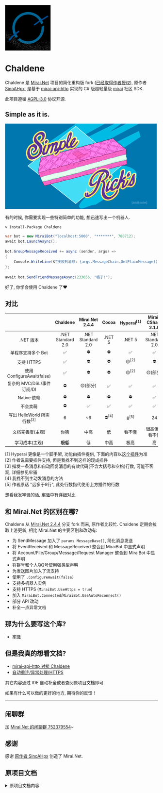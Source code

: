 <img src="docs/chaldene.png" width="150"/> 

# Chaldene


Chaldene 是 [Mirai.Net](https://github.com/SinoAHpx/Mirai.Net) 项目的简化重构版 fork ([已经取得作者授权](docs/images/授权.png)), 原作者 [SinoAHpx](https://github.com/SinoAHpx), 是基于 [mirai-api-http] 实现的 C# 版超轻量级 [mirai] 社区 SDK.

此项目遵循 [AGPL-3.0](https://github.com/Cyl18/Chaldene/blob/master/LICENSE) 协议开源.

## Simple as it is.

![1](docs/images/simple.gif)

有的时候, 你需要实现一些特别简单的功能, 想迅速写出一个机器人.

```shell
> Install-Package Chaldene
```

```csharp
var bot = new MiraiBot("localhost:5000", "*******", 780712);
await bot.LaunchAsync();

bot.GroupMessageReceived += async (sender, args) =>
{
    Console.WriteLine($"接收到消息: {args.MessageChain.GetPlainMessage()}");
};

await bot.SendFriendMessageAsync(233656, "橘子!");
```

好了, 你学会使用 Chaldene 了♥

## 对比

|                             |     Chaldene      |     Mirai.Net 2.4.4     | Cocoa  | Hyperai<sup>[1]</sup> |    Mirai-CSharp 2.1.0   |
| :-------------------------: | :---------------: | :---------------: | :----: | :-----: | :---------------: |
|          .NET 版本          | .NET Standard 2.0 | .NET Standard 2.0 | .NET 5 | .NET 5  | .NET Standard 2.0 |
|     单程序支持多个 Bot      |        ✅         |        ⛔         |   ⛔   |   ✅    |        ✅         |
|         支持 HTTPS          |        ✅         |        ⛔         |   ⛔   |   🟡<sup>[2]</sup>    |        ⛔         |
| 使用 ConfigureAwait(false)  |        ✅         |        ⛔         |   ⛔   |   🟡<sup>[2]</sup>    |     🟡(部分)      |
|       复杂的 MVC/DSL/事件订阅/DI        |        ⛔         |        🟡(部分)         |   ✅   |   ✅    |        ✅         |
|         Native 依赖         |        ⛔         |        ⛔         |   ⛔   |   ⛔    |        ✅         |
|          不会卖萌           |        ⛔         |        ✅         |   ✅   |   ✅    |        ✅         |
| 写出 HelloWorld 所需行数<sup>[3]</sup> |        6         |        ~6         | ⛔<sup>[4]</sup>  |   8<sup>[5]</sup>    |        24         |
|      文档完善度(主观)       |       你猜        |       中高        |   低   | 看不懂  |  很高但是看不懂   |
|          学习成本(主观)           |     **极低**      |        低         |  中高  |  极高   |        高         |

[1] Hyperai 更像是一个脚手架, 功能由插件提供, 下面的内容以[这个插件](https://github.com/d3ara1n/Ac682.Hyperai.Clients.Mirai)为准  
[2] 作者说需要插件支持, 但是我找不到这样的现成插件  
[3] 指发一条消息和自动回复消息的有效代码(不含大括号和空格)行数, 可能不客观, 详细参见牢骚  
[4] 我找不到主动发消息的方法  
[5] 作者原话 "远多于8行", 此处行数指代使用上方插件的行数

想看我发牢骚的话, [牢骚](docs/complicate.md)中有详细对比.

## 和 Mirai.Net 的区别在哪?

Chaldene 从 [Mirai.Net 2.4.4](https://github.com/SinoAHpx/Mirai.Net/tree/2.4) 分支 fork 而来, 原作者比较忙. Chaldene 定期会拉取上游更新, 相比 Mirai.Net 的主要区别和改动有:

- 为 SendMessage 加入了 `params MessageBase[]`, 简化消息发送
- 将 EventReceived 和 MessageReceived 整合到 MiraiBot 中显式声明
- 将 Account/File/Group/Message/Request Manager 整合到 MiraiBot 中显式声明
- 将群号和个人QQ号使用强类型声明
- 为发送图片加入了流支持
- 使用了 `.ConfigureAwait(false)`
- 支持多机器人实例
- 支持 HTTPS (`MiraiBot.UseHttps = true`)
- 加入 `MiraiBot.Connected`/`MiraiBot.UseAutoReconnect()`
- 部分 API 改动
- 补全一点异常文档

## 那为什么要写这个库? 

- [牢骚](docs/complicate.md)

## 但是我真的想看文档?

- [mirai-api-http 对接 Chaldene](docs/mirai-api-http.md)  
- [自动重连/异常处理/HTTPS](docs/additions.md)

其它内容通过 IDE 自动补全或者查阅原项目文档即可.

如果有什么可以做的更好的地方, 期待你的反馈！

---

## 闲聊群

加 [Mirai.Net 的闲聊群 752379554](https://jq.qq.com/?_wv=1027&k=gdWqppEO)~

## 感谢

感谢 [原作者 SinoAHpx](https://github.com/SinoAHpx) 创造了 Mirai.Net.

## 原项目文档

<details> <summary>原项目文档内容</summary>

## 速览

- 基于 [.NET Standard 2.0](https://docs.microsoft.com/en-us/dotnet/standard/net-standard) 开发，支持跨平台。
- 适配最新的 [mirai-api-http] 插件。
- 实现了 [mirai-api-http] 的 `Http Adapter` 和 `Websocket Adapter`
  - `Http Adapter` 用来进行发送操作。
  - `Websocket Adapter` 用来进行接收操作。
- 基于 [Rx.NET](https://github.com/dotnet/reactive) 的推送系统。
- 有一堆好用的脚手架和拓展方法。
- 提供了简单的模块化和命令系统实现。
- 源代码结构
  - Mirai.Net，主项目
  - Mirai.Net.Test，控制台测试项目
  - Mirai.Net.UnitTest，单元测试项目（现在没啥用了）

<details>
  <summary>实现的接口列表</summary>

_斜体的标注的接口是不稳定的_

~~删除线标注的接口是未实现的~~

- 账号信息
  - 获取好友列表
  - 获取群列表
  - 获取群成员列表
  - 获取 Bot 资料
  - 获取好友资料
  - 获取群成员资料
  - 获取陌生人资料
- 消息发送和撤回
  - 发送好友消息
  - 发送群消息
  - 发送临时会话消息
  - 发送头像戳一戳消息
  - 撤回消息
  - 根据消息 id 获取消息链
- 文件操作
  - 查看文件列表
  - 获取文件信息
  - 创建文件夹
  - 删除文件
  - 移动文件
  - 重命名文件
- 多媒体内容上传
  - 图片文件上传
  - 语音文件上传
  - 群文件上传
- 账号管理
  - 删除好友
- 群管理
  - 禁言群成员
  - 解除群成员禁言
  - 移除群成员
  - 退出群聊
  - 全体禁言
  - 解除全体禁言
  - 设置群精华消息
  - 获取群设置
  - 修改群设置
  - 获取群员设置
  - 修改群员设置
- 事件处理
  - 添加好友申请
  - 用户入群申请
  - Bot 被邀请入群申请

</details>

<details>
  <summary>支持的消息类型</summary>

- Quote - 回复消息
- At - @消息
- AtAll - @全体成员
- Face - QQ 表情
- Plain - 纯文本
- Image - 图片
- FlashImage - 闪照
- Voice - 语音
- Xml - XML 消息
- Json - JSON 消息
- App - App 消息
- Poke - 戳一戳
- Dice - 不知道是啥玩意
- MusicShare - 音乐分享
- ForwardMessage - 转发消息
- File - 文件
- MarketFace - 商城表情
- MiraiCode - Mirai 码

</details>

## 快速上手

**(以下仅为一些简单示例，如果需要更详细的说明，请移步[文档]。有时候文档跟不上版本请[进群提问](#mirainet-239)**

### 安装

- 使用 Nuget 安装(推荐)
  - Nuget 包管理器: `Install-Package Mirai.Net`
  - .NET CLI: `dotnet add package Mirai.Net`
  - **或者在 IDE 的可视化界面搜索`Mirai.Net`安装最新版。**
- 自己克隆这个仓库的默认分支，然后自己编译，然后自己添加 dll 引用。

### 创建和启动 Bot

<details>
  <summary>名称空间引用</summary>

```cs
using System;
using System.Linq;
using System.Reactive.Linq;
using System.Threading;
using System.Threading.Tasks;
using Mirai.Net.Data.Messages;
using Mirai.Net.Data.Messages.Receivers;
using Mirai.Net.Sessions;
```

</details>

```cs
using var bot = new MiraiBot
{
    Address = "localhost:8080",
    QQ = "xx",
    VerifyKey = "xx"
};
```

(因为`MiraiBot`类实现了`IDisposable`接口，所以可以使用`using`关键字)

`Address`和`VerifyKey`来自`mirai-api-http`的配置文件，`QQ`就是`Mirai Console`已登录的机器人的 QQ 号。

创建完`MiraiBot`实例之后，就可以启动了:

```cs
await bot.LaunchAsync();
```

### 监听事件和消息

`MiraiBot`类暴露两个属性: `EventReceived`和`MessageReceived`，订阅它们就可以监听事件和消息。

下面的例子就是过滤出接收到的`好友请求事件`事件，然后把它从`EventBase`转换成具体的`NewFriendRequestedEvent`，最后才是订阅器。

(消息的订阅器也是同样的)

```cs
bot.EventReceived
    .OfType<NewFriendRequestedEvent>()
    .Subscribe(x =>
    {
        //do things
    });
```

### Hello, World

`Mirai.Net`通过一系列的`xxManager`(**这些管理器都是静态类。**)来进行主动操作，其中，消息相关的管理器为`MessageManager`。

#### 发送消息

这里以发送群消息作为演示，实际上还可以发送好友消息，临时消息和戳一戳消息。

发送消息的方法有两个参数: 发送到哪里和发送什么。所以第一个参数就是发消息的群号，第二个参数就是要发送的消息链(或者字符串)。

```cs
await MessageManager.SendGroupMessageAsync("xx", "Hello, World");
```

或者:

```cs
await MessageManager.SendGroupMessageAsync("xx", new MessageChainBuilder().Plain("Hello, ").At("xx").Build());
```

## 贡献

此项目欢迎任何人的 [Pull Request](https://github.com/AHpxChina/Mirai.Net/pulls) 和 [Issue](https://github.com/AHpxChina/Mirai.Net/issues) 也欢迎 Star 和 Fork。

如果你认为文档不够好，也欢迎对 [文档仓库](https://github.com/SinoAHpx/Mirai.Net.Documents) 提交 [Pull Request](https://github.com/AHpxChina/Mirai.Net.Documents/pulls) 和 [Issue](https://github.com/AHpxChina/Mirai.Net.Documents/issues)。

## 致谢

- [mirai]
- [mirai-api-http]
- [Jetbrains](https://www.jetbrains.com/)
- [Flurl](https://flurl.dev/)
- [Json.NET](http://json.net/) ~~这甚至是这个项目名称的灵感来源~~
- [Websocket.Client](https://github.com/Marfusios/websocket-client)
- [Rx.NET](https://github.com/dotnet/reactive)
- [Manganese](https://github.com/SinoAHpx/Manganese)

</details>

[mirai-api-http]: https://github.com/project-mirai/mirai-api-http
[mirai]: https://github.com/mamoe/mirai
[文档]: https://sinoahpx.github.io/Mirai.Net.Documents/
